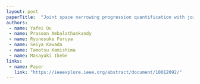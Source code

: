 ```yaml
---
layout: post
paperTitle:  "Joint space narrowing progression quantification with joint angle correction in rheumatoid arthritis"
authors:
 - name: Yafei Ou
 - name: Prasoon Ambalathankandy
 - name: Ryunosuke Furuya
 - name: Seiya Kawada
 - name: Tamotsu Kamishima
 - name: Masayuki Ikebe
links:
 - name: Paper
   link: "https://ieeexplore.ieee.org/abstract/document/10012092/"
---
```


